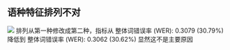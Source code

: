 ## 语种特征排列不对
![](Pasted%20image%2020250826101103.png)
排列从第一种修改成第二种，指标从 整体词错误率 (WER): 0.3079 (30.79%) 降低到 整体词错误率 (WER): 0.3062 (30.62%)
显然这不是主要原因